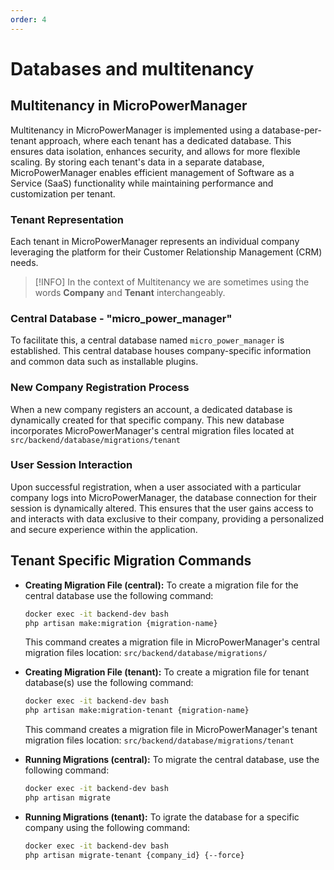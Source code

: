 ```yaml
---
order: 4
---
```


# Databases and multitenancy

## Multitenancy in MicroPowerManager

Multitenancy in MicroPowerManager is implemented using a database-per-tenant approach, where each tenant has a dedicated database.
This ensures data isolation, enhances security, and allows for more flexible scaling.
By storing each tenant's data in a separate database, MicroPowerManager enables efficient management of Software as a Service (SaaS) functionality while maintaining performance and customization per tenant.

### Tenant Representation

Each tenant in MicroPowerManager represents an individual company leveraging the platform for their Customer Relationship Management (CRM) needs.

> [!INFO]
> In the context of Multitenancy we are sometimes using the words **Company** and **Tenant** interchangeably.

### Central Database - "micro_power_manager"

To facilitate this, a central database named `micro_power_manager` is established.
This central database houses company-specific information and common data such as installable plugins.

### New Company Registration Process

When a new company registers an account, a dedicated database is dynamically created for that specific company.
This new database incorporates MicroPowerManager's central migration files located at `src/backend/database/migrations/tenant`

### User Session Interaction

Upon successful registration, when a user associated with a particular company logs into MicroPowerManager, the database connection for their session is dynamically altered.
This ensures that the user gains access to and interacts with data exclusive to their company, providing a personalized and secure experience within the application.

## Tenant Specific Migration Commands

- **Creating Migration File (central):**
  To create a migration file for the central database use the following command:

  ```bash
  docker exec -it backend-dev bash
  php artisan make:migration {migration-name}
  ```

  This command creates a migration file in MicroPowerManager's central migration files location: `src/backend/database/migrations/`

- **Creating Migration File (tenant):**
  To create a migration file for tenant database(s) use the following command:

  ```bash
  docker exec -it backend-dev bash
  php artisan make:migration-tenant {migration-name}
  ```

  This command creates a migration file in MicroPowerManager's tenant migration files location: `src/backend/database/migrations/tenant`

- **Running Migrations (central):**
  To migrate the central database, use the following command:

  ```bash
  docker exec -it backend-dev bash
  php artisan migrate
  ```

- **Running Migrations (tenant):**
  To igrate the database for a specific company using the following command:

  ```bash
  docker exec -it backend-dev bash
  php artisan migrate-tenant {company_id} {--force}
  ```
